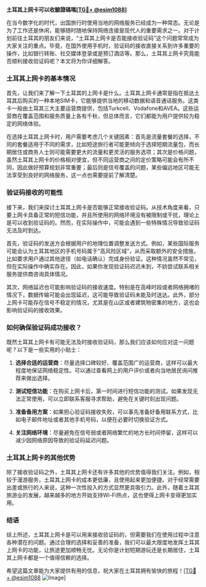 **土耳其上网卡可以收驗證碼嗎[[TG💪+ @esim1088](https://t.me/s/esim1088)]**

在当今数字化的时代，出国旅行时使用当地的网络服务已经成为一种常态。无论是为了工作还是休闲，能够随时随地保持网络连接是现代人的重要需求之一。对于计划前往土耳其的朋友们来说，“土耳其上网卡是否能接收验证码”这个问题常常成为大家关注的重点。毕竟，在国外使用手机时，验证码的接收直接关系到许多重要的操作，比如银行转账、社交媒体登录或是预订酒店等。那么，土耳其上网卡究竟能否顺利接收验证码呢？本文将为你详细解答。

### 土耳其上网卡的基本情况

首先，让我们来了解一下土耳其的上网卡是什么。土耳其上网卡通常是指在抵达土耳其后购买的一种本地SIM卡，它能够提供当地的移动数据和语音通话服务。这类卡一般由土耳其三大主要运营商提供，包括Turkcell、Vodafone和AVEA。这些运营商在覆盖范围和服务质量上各有千秋，但总体而言，它们都能为用户提供较为稳定的网络体验。

在选择土耳其上网卡时，用户需要考虑几个关键因素：首先是流量套餐的选择，不同的套餐适用于不同的需求，比如短途旅行者可能更倾向于选择短期流量包，而长期居住或商务人士则可能需要更大的流量和更灵活的服务选项；其次是价格问题，虽然土耳其上网卡的价格相对便宜，但不同运营商之间的定价策略可能会有所不同，因此做好预算规划非常重要；最后则是信号覆盖的问题，某些偏远地区可能无法享受到良好的网络服务，这一点也需要提前了解清楚。

### 验证码接收的可能性

接下来，我们来探讨土耳其上网卡是否能够正常接收验证码。从技术角度来看，只要上网卡具备正常的短信功能，并且所使用的网络环境没有被限制或干扰，理论上是可以收到验证码的。然而，在实际操作中，可能会遇到一些特殊情况导致验证码无法及时到达。

首先，验证码的发送方会根据用户的地理位置调整发送方式。例如，某些国际服务可能会认为土耳其地区的手机号码属于“高风险区域”，从而采取额外的安全措施，比如要求用户通过其他途径（如电话确认）完成身份验证。这种情况虽然不常见，但在实际操作中确实存在。因此，如果你发现验证码迟迟未到，不妨尝试联系相关服务提供商咨询具体情况。

其次，网络延迟也可能影响验证码的接收速度。特别是在高峰时段或者网络拥堵的情况下，数据传输可能会出现延迟，这可能导致验证码未能及时送达。此外，部分上网卡可能存在信号不稳定的情况，尤其是在山区或者建筑物密集的地方，这也会影响验证码的接收效果。

### 如何确保验证码成功接收？

既然土耳其上网卡有可能无法及时接收验证码，那么我们应该如何应对这一问题呢？以下是一些实用的小贴士：

1. **选择合适的运营商**：尽量选择口碑较好、覆盖范围广的运营商，这样可以最大程度地保证网络稳定性。可以通过查看网上的用户评价或者向当地居民询问推荐来做出选择。

2. **测试短信功能**：在购买上网卡后，第一时间进行短信功能的测试。如果发现无法正常使用，可以立即联系客服寻求帮助，避免在关键时刻出现问题。

3. **准备备用方案**：如果担心验证码接收失败，可以事先准备好备用联系方式，比如电子邮件地址或者其他手机号码，以便在必要时切换验证方式。

4. **关注网络环境**：尽量避免在信号弱或者网络繁忙的地方长时间停留，这样可以减少因网络原因导致的验证码延迟问题。

### 土耳其上网卡的其他优势

除了接收验证码之外，土耳其上网卡还有许多其他的优势值得我们关注。例如，相较于漫游服务，土耳其上网卡的成本更低廉，且使用起来更加便捷。对于经常需要出差或旅行的人来说，这种一次性投入的方式显然更具吸引力。此外，随着土耳其旅游业的发展，越来越多的地方开始支持Wi-Fi热点，这也使得上网卡变得更加实用。

### 结语

综上所述，土耳其上网卡是可以用来接收验证码的，但需要我们在使用过程中注意各种潜在的问题。通过合理的选择和妥善的准备，我们可以最大限度地发挥土耳其上网卡的功能，让旅途更加顺畅无忧。无论你是计划短期游玩还是长期居住，土耳其上网卡都是一个值得信赖的选择。

希望这篇文章能为大家提供有用的信息，祝大家在土耳其拥有愉快的旅程！[[TG💪+ @esim1088](https://t.me/s/esim1088) ![Image](https://i.postimg.cc/4NQfJmqS/Snipaste-2025-05-13-00-14-12.png)]